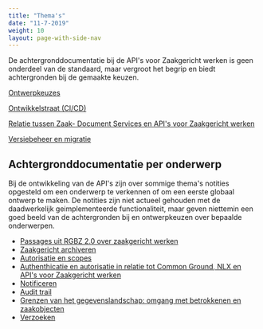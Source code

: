```yaml
---
title: "Thema's"
date: "11-7-2019"
weight: 10
layout: page-with-side-nav
---
```


De achtergronddocumentatie bij de API's voor Zaakgericht werken is geen onderdeel van de standaard, maar vergroot het begrip en biedt achtergronden bij de gemaakte keuzen.

[Ontwerpkeuzes](../themas/achtergronddocumentatie/ontwerpkeuzes)

[Ontwikkelstraat (CI/CD)](../themas/achtergronddocumentatie/ontwikkelstraat)

[Relatie tussen Zaak- Document Services en API's voor Zaakgericht werken](../themas/achtergronddocumentatie/zds-en-zgw-apis)

[Versiebeheer en migratie](../themas/achtergronddocumentatie/versies-en-migraties)

## Achtergronddocumentatie per onderwerp

Bij de ontwikkeling van de API's zijn over sommige thema's notities opgesteld om een onderwerp te verkennen of om een eerste globaal ontwerp te maken. De notities zijn niet actueel gehouden met de daadwerkelijk geimplementeerde functionaliteit, maar geven niettemin een goed beeld van de achtergronden bij en ontwerpkeuzen over bepaalde onderwerpen.

* [Passages uit RGBZ 2.0 over zaakgericht werken](../themas/achtergronddocumentatie/beschrijving-zaakgericht-werken)
* [Zaakgericht archiveren](../themas/achtergronddocumentatie/archiveren)
* [Autorisatie en scopes](../themas/achtergronddocumentatie/autorisatie-scopes)
* [Authenthicatie en autorisatie in relatie tot Common Ground, NLX en API's voor Zaakgericht werken](../themas/achtergronddocumentatie/authenticatie-autorisatie)
* [Notificeren](../themas/achtergronddocumentatie/notificaties)
* [Audit trail](../themas/achtergronddocumentatie/audit-trail)
* [Grenzen van het gegevenslandschap: omgang met betrokkenen en zaakobjecten](../themas/achtergronddocumentatie/zgw-api-landschap-grenzen)
* [Verzoeken](../themas/achtergronddocumentatie/verzoeken)
